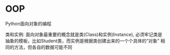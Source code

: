 # OOP
Python面向对象的编程

类和实例:
    面向对象最重要的概念就是类(Class)和实例(Instance), 必须牢记类是抽象的模板，比如Student类，而实例是根据类创建出来的一个个具体的“对象”
    相同的方法，但各自的数据可能不同
    
    
    
